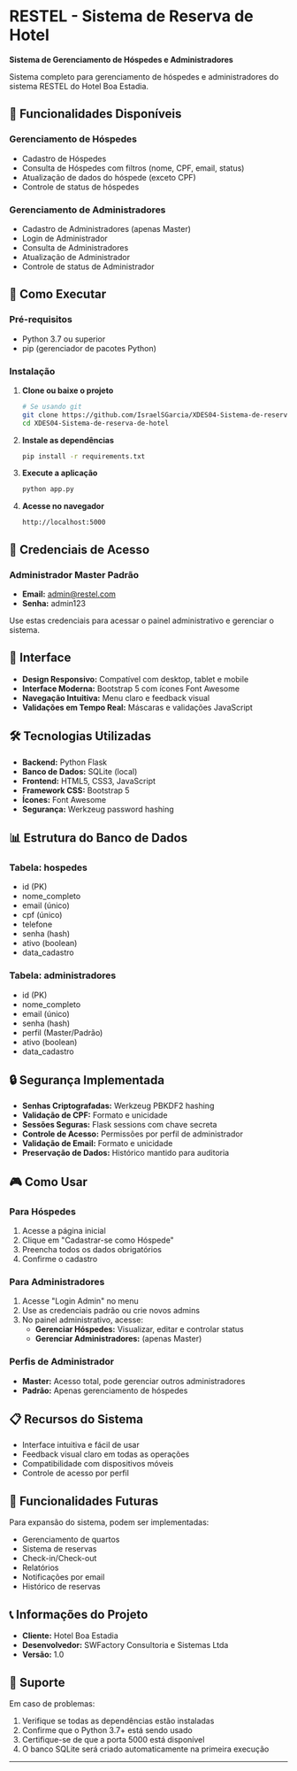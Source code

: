 # RESTEL - Sistema de Reserva de Hotel

**Sistema de Gerenciamento de Hóspedes e Administradores**

Sistema completo para gerenciamento de hóspedes e administradores do sistema RESTEL do Hotel Boa Estadia.

## 🎯 Funcionalidades Disponíveis

### Gerenciamento de Hóspedes
- Cadastro de Hóspedes
- Consulta de Hóspedes com filtros (nome, CPF, email, status)
- Atualização de dados do hóspede (exceto CPF)
- Controle de status de hóspedes

### Gerenciamento de Administradores
- Cadastro de Administradores (apenas Master)
- Login de Administrador
- Consulta de Administradores
- Atualização de Administrador
- Controle de status de Administrador

## 🚀 Como Executar

### Pré-requisitos
- Python 3.7 ou superior
- pip (gerenciador de pacotes Python)

### Instalação

1. **Clone ou baixe o projeto**
   ```bash
   # Se usando git
   git clone https://github.com/IsraelSGarcia/XDES04-Sistema-de-reserva-de-hotel
   cd XDES04-Sistema-de-reserva-de-hotel
   ```

2. **Instale as dependências**
   ```bash
   pip install -r requirements.txt
   ```

3. **Execute a aplicação**
   ```bash
   python app.py
   ```

4. **Acesse no navegador**
   ```
   http://localhost:5000
   ```

## 🔐 Credenciais de Acesso

### Administrador Master Padrão
- **Email:** admin@restel.com
- **Senha:** admin123

Use estas credenciais para acessar o painel administrativo e gerenciar o sistema.

## 📱 Interface

- **Design Responsivo:** Compatível com desktop, tablet e mobile
- **Interface Moderna:** Bootstrap 5 com ícones Font Awesome
- **Navegação Intuitiva:** Menu claro e feedback visual
- **Validações em Tempo Real:** Máscaras e validações JavaScript

## 🛠️ Tecnologias Utilizadas

- **Backend:** Python Flask
- **Banco de Dados:** SQLite (local)
- **Frontend:** HTML5, CSS3, JavaScript
- **Framework CSS:** Bootstrap 5
- **Ícones:** Font Awesome
- **Segurança:** Werkzeug password hashing

## 📊 Estrutura do Banco de Dados

### Tabela: hospedes
- id (PK)
- nome_completo
- email (único)
- cpf (único)
- telefone
- senha (hash)
- ativo (boolean)
- data_cadastro

### Tabela: administradores
- id (PK)
- nome_completo
- email (único)
- senha (hash)
- perfil (Master/Padrão)
- ativo (boolean)
- data_cadastro

## 🔒 Segurança Implementada

- **Senhas Criptografadas:** Werkzeug PBKDF2 hashing
- **Validação de CPF:** Formato e unicidade
- **Sessões Seguras:** Flask sessions com chave secreta
- **Controle de Acesso:** Permissões por perfil de administrador
- **Validação de Email:** Formato e unicidade
- **Preservação de Dados:** Histórico mantido para auditoria

## 🎮 Como Usar

### Para Hóspedes
1. Acesse a página inicial
2. Clique em "Cadastrar-se como Hóspede"
3. Preencha todos os dados obrigatórios
4. Confirme o cadastro

### Para Administradores
1. Acesse "Login Admin" no menu
2. Use as credenciais padrão ou crie novos admins
3. No painel administrativo, acesse:
   - **Gerenciar Hóspedes:** Visualizar, editar e controlar status
   - **Gerenciar Administradores:** (apenas Master)

### Perfis de Administrador
- **Master:** Acesso total, pode gerenciar outros administradores
- **Padrão:** Apenas gerenciamento de hóspedes

## 📋 Recursos do Sistema

- Interface intuitiva e fácil de usar
- Feedback visual claro em todas as operações
- Compatibilidade com dispositivos móveis
- Controle de acesso por perfil

## 🔮 Funcionalidades Futuras

Para expansão do sistema, podem ser implementadas:
- Gerenciamento de quartos
- Sistema de reservas
- Check-in/Check-out
- Relatórios
- Notificações por email
- Histórico de reservas

## 📞 Informações do Projeto

- **Cliente:** Hotel Boa Estadia
- **Desenvolvedor:** SWFactory Consultoria e Sistemas Ltda
- **Versão:** 1.0

## 🐛 Suporte

Em caso de problemas:
1. Verifique se todas as dependências estão instaladas
2. Confirme que o Python 3.7+ está sendo usado
3. Certifique-se de que a porta 5000 está disponível
4. O banco SQLite será criado automaticamente na primeira execução

---
